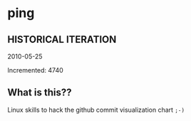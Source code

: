 # ping

## HISTORICAL ITERATION
2010-05-25

Incremented: 4740

## What is this?? 
Linux skills to hack the github commit visualization chart `;-)`
